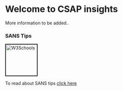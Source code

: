 # Welcome to CSAP insights

More information to be added..


### SANS Tips
<a href="https://github.com/csapofficial/insights/blob/master/SANS%20free%20tools.pdf"><img border="2" alt="W3Schools" src="https://user-images.githubusercontent.com/64637338/81290124-2e8dc000-9070-11ea-9375-ae4caa80809a.jpg" width="100" height="100"></a>
<p>To read about SANS tips <a href="https://github.com/csapofficial/insights/blob/master/SANS%20free%20tools.pdf">click here</a></p>


